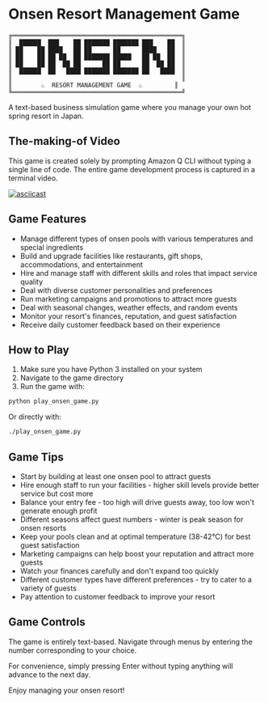 # Onsen Resort Management Game

```
╔═══════════════════════════════════════════════╗
║  ██████  ███    ██ ███████ ███████ ███    ██  ║
║ ██    ██ ████   ██ ██      ██      ████   ██  ║
║ ██    ██ ██ ██  ██ ███████ █████   ██ ██  ██  ║
║ ██    ██ ██  ██ ██      ██ ██      ██  ██ ██  ║
║  ██████  ██   ████ ███████ ███████ ██   ████  ║
║                                               ║
║        ♨️  RESORT MANAGEMENT GAME  ♨️         ║
╚═══════════════════════════════════════════════╝
```

A text-based business simulation game where you manage your own hot spring resort in Japan.

## The-making-of Video

This game is created solely by prompting Amazon Q CLI without typing a single line of code. The entire game development process is captured in a terminal video.

[![asciicast](https://asciinema.org/a/723641.svg)](https://asciinema.org/a/723641)

## Game Features

- Manage different types of onsen pools with various temperatures and special ingredients
- Build and upgrade facilities like restaurants, gift shops, accommodations, and entertainment
- Hire and manage staff with different skills and roles that impact service quality
- Deal with diverse customer personalities and preferences
- Run marketing campaigns and promotions to attract more guests
- Deal with seasonal changes, weather effects, and random events
- Monitor your resort's finances, reputation, and guest satisfaction
- Receive daily customer feedback based on their experience

## How to Play

1. Make sure you have Python 3 installed on your system
2. Navigate to the game directory
3. Run the game with:

```bash
python play_onsen_game.py
```

Or directly with:

```bash
./play_onsen_game.py
```

## Game Tips

- Start by building at least one onsen pool to attract guests
- Hire enough staff to run your facilities - higher skill levels provide better service but cost more
- Balance your entry fee - too high will drive guests away, too low won't generate enough profit
- Different seasons affect guest numbers - winter is peak season for onsen resorts
- Keep your pools clean and at optimal temperature (38-42°C) for best guest satisfaction
- Marketing campaigns can help boost your reputation and attract more guests
- Watch your finances carefully and don't expand too quickly
- Different customer types have different preferences - try to cater to a variety of guests
- Pay attention to customer feedback to improve your resort

## Game Controls

The game is entirely text-based. Navigate through menus by entering the number corresponding to your choice.

For convenience, simply pressing Enter without typing anything will advance to the next day.

Enjoy managing your onsen resort!
